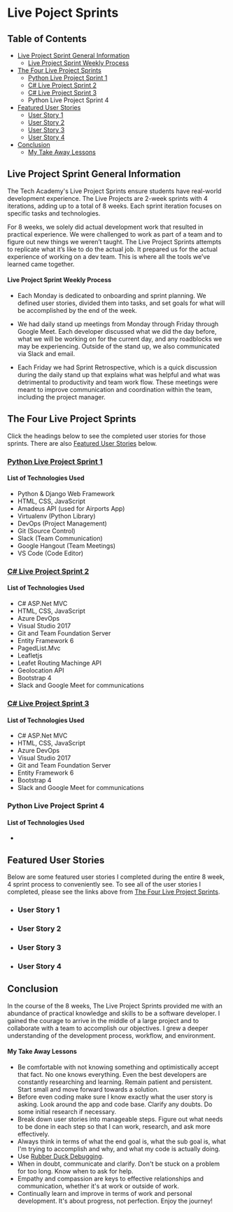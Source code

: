 # Live Poject Sprints
## Table of Contents
- [Live Project Sprint General Information](#live-project-sprint-general-information)
  - [Live Project Sprint Weekly Process](#live-project-sprint-weekly-process)
- [The Four Live Project Sprints](#the-four-live-project-sprints)
  - [Python Live Project Sprint 1](#python-live-project-sprint-1)
  - [C# Live Project Sprint 2](#c-live-project-sprint-2)
  - [C# Live Project Sprint 3](#c-live-project-sprint-3)
  - Python Live Project Sprint 4
- [Featured User Stories](#featured-user-stories)
  - [User Story 1](#user-story-1)
  - [User Story 2](#user-story-2)
  - [User Story 3](#user-story-3)
  - [User Story 4](#user-story-4)
- [Conclusion](#conclusion)
  - [My Take Away Lessons](#my-take-away-lessons)




## Live Project Sprint General Information
The Tech Academy's Live Project Sprints ensure students have real-world development experience. The Live Projects are 2-week sprints with 4 iterations, adding up to a total of 8 weeks. Each sprint iteration focuses on specific tasks and technologies.

For 8 weeks, we solely did actual development work that resulted in practical experience. We were challenged to work as part of a team and to figure out new things we weren’t taught. The Live Project Sprints attempts to replicate what it’s like to do the actual job. It prepared us for the actual experience of working on a dev team. This is where all the tools we’ve learned came together.

#### Live Project Sprint Weekly Process
- Each Monday is dedicated to onboarding and sprint planning. We defined user stories, divided them into tasks, and set goals for what will be accomplished by the end of the week.

- We had daily stand up meetings from Monday through Friday through Google Meet. Each developer discussed what we did the day before, what we will be working on for the current day, and any roadblocks we may be experiencing. Outside of the stand up, we also communicated via Slack and email.

- Each Friday we had Sprint Retrospective, which is a quick discussion during the daily stand up that explains what was helpful and what was detrimental to productivity and team work flow. These meetings were meant to improve communication and coordination within the team, including the project manager.




## The Four Live Project Sprints
Click the headings below to see the completed user stories for those sprints. There are also [Featured User Stories](#featured-user-stories) below.

### [Python Live Project Sprint 1](https://github.com/rbmanez/TTA-Live-Project-Sprints/blob/master/PythonLiveProjectSprint1.md)
#### List of Technologies Used
  - Python & Django Web Framework
  - HTML, CSS, JavaScript
  - Amadeus API (used for Airports App)
  - Virtualenv (Python Library)
  - DevOps (Project Management)
  - Git (Source Control)
  - Slack (Team Communication)
  - Google Hangout (Team Meetings)
  - VS Code (Code Editor)
  
### [C# Live Project Sprint 2](https://github.com/rbmanez/TTA-Live-Project-Sprints/blob/master/C%23LiveProjectSprint2.md)
#### List of Technologies Used
  - C# ASP.Net MVC
  - HTML, CSS, JavaScript
  - Azure DevOps
  - Visual Studio 2017
  - Git and Team Foundation Server
  - Entity Framework 6
  - PagedList.Mvc
  - Leafletjs
  - Leafet Routing Machinge API
  - Geolocation API
  - Bootstrap 4
  - Slack and Google Meet for communications
  
### [C# Live Project Sprint 3](https://github.com/rbmanez/TTA-Live-Project-Sprints/blob/master/C%23LiveProjectSprint3.md)
#### List of Technologies Used
  - C# ASP.Net MVC
  - HTML, CSS, JavaScript
  - Azure DevOps
  - Visual Studio 2017
  - Git and Team Foundation Server
  - Entity Framework 6
  - Bootstrap 4
  - Slack and Google Meet for communications
  
### Python Live Project Sprint 4
#### List of Technologies Used
  - 




## Featured User Stories
Below are some featured user stories I completed during the entire 8 week, 4 sprint process to conveniently see. To see all of the user stories I completed, please see the links above from [The Four Live Project Sprints](#the-four-live-project-sprints).

- ### User Story 1

- ### User Story 2

- ### User Story 3

- ### User Story 4




## Conclusion
In the course of the 8 weeks, The Live Project Sprints provided me with an abundance of practical knowledge and skills to be a software developer. I gained the courage to arrive in the middle of a large project and to collaborate with a team to accomplish our objectives. I grew a deeper understanding of the development process, workflow, and environment.

#### My Take Away Lessons
- Be comfortable with not knowing something and optimistically accept that fact. No one knows everything. Even the best developers are constantly researching and learning. Remain patient and persistent. Start small and move forward towards a solution.
- Before even coding make sure I know exactly what the user story is asking. Look around the app and code base. Clarify any doubts. Do some initial research if necessary.
- Break down user stories into manageable steps. Figure out what needs to be done in each step so that I can work, research, and ask more effectively.
- Always think in terms of what the end goal is, what the sub goal is, what I'm trying to accomplish and why, and what my code is actually doing.
- Use [Rubber Duck Debugging](https://en.wikipedia.org/wiki/Rubber_duck_debugging).
- When in doubt, communicate and clarify. Don't be stuck on a problem for too long. Know when to ask for help.
- Empathy and compassion are keys to effective relationships and communication, whether it's at work or outside of work.
- Continually learn and improve in terms of work and personal development. It's about progress, not perfection. Enjoy the journey!
